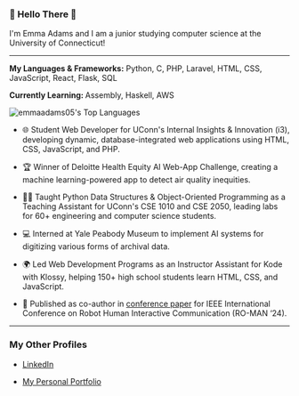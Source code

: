 <h3>👋 Hello There 👋</h3>  

I'm Emma Adams and I am a junior studying computer science at the University of Connecticut!

<hr/>

<strong>My Languages & Frameworks:</strong> Python, C, PHP, Laravel, HTML, CSS, JavaScript, React, Flask, SQL  

<strong>Currently Learning: </strong>Assembly, Haskell, AWS  

![emmaadams05's Top Languages](https://github-readme-stats.vercel.app/api/top-langs/?username=emmaadams05&theme=radical&show_icons=true&hide_border=false&layout=compact)

- 🌐 Student Web Developer for UConn's Internal Insights & Innovation (i3), developing dynamic, database-integrated web applications using HTML, CSS, JavaScript, and PHP.

- 🏆 Winner of Deloitte Health Equity AI Web-App Challenge, creating a machine learning-powered app to detect air quality inequities.

- 👩‍💻 Taught Python Data Structures & Object-Oriented Programming as a Teaching Assistant for UConn's CSE 1010 and CSE 2050, leading labs for 60+ engineering and computer science students.

- 💻 Interned at Yale Peabody Museum to implement AI systems for digitizing various forms of archival data.

- 🌍 Led Web Development Programs as an Instructor Assistant for Kode with Klossy, helping 150+ high school students learn HTML, CSS, and JavaScript.

- 🤖 Published as co-author in [conference paper](https://scazlab.yale.edu/sites/default/files/files/RO_MAN_2024___Hide_and_Seek%20(10).pdf) for IEEE International Conference on Robot Human Interactive Communication (RO-MAN ‘24).

<hr/>
<h3>My Other Profiles</h3>  

- [LinkedIn](https://www.linkedin.com/in/emma-adams-ct/)  

- [My Personal Portfolio](https://emma-adams.replit.app/)
